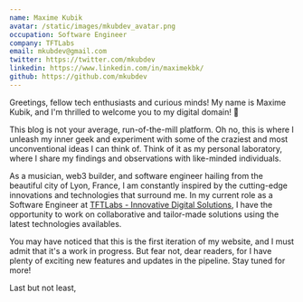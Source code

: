 ```yaml
---
name: Maxime Kubik
avatar: /static/images/mkubdev_avatar.png
occupation: Software Engineer
company: TFTLabs
email: mkubdev@gmail.com
twitter: https://twitter.com/mkubdev
linkedin: https://www.linkedin.com/in/maximekbk/
github: https://github.com/mkubdev
---
```


Greetings, fellow tech enthusiasts and curious minds! My name is Maxime Kubik, and I'm thrilled to welcome you to my digital domain! 🎩

This blog is not your average, run-of-the-mill platform. Oh no, this is where I unleash my inner geek and experiment with some of the craziest and most unconventional ideas I can think of. Think of it as my personal laboratory, where I share my findings and observations with like-minded individuals.

As a musician, web3 builder, and software engineer hailing from the beautiful city of Lyon, France, I am constantly inspired by the cutting-edge innovations and technologies that surround me. In my current role as a Software Engineer at [TFTLabs - Innovative Digital Solutions](https://tftlabs.fr), I have the opportunity to work on collaborative and tailor-made solutions using the latest technologies availables.

You may have noticed that this is the first iteration of my website, and I must admit that it's a work in progress. But fear not, dear readers, for I have plenty of exciting new features and updates in the pipeline. Stay tuned for more!

Last but not least,
